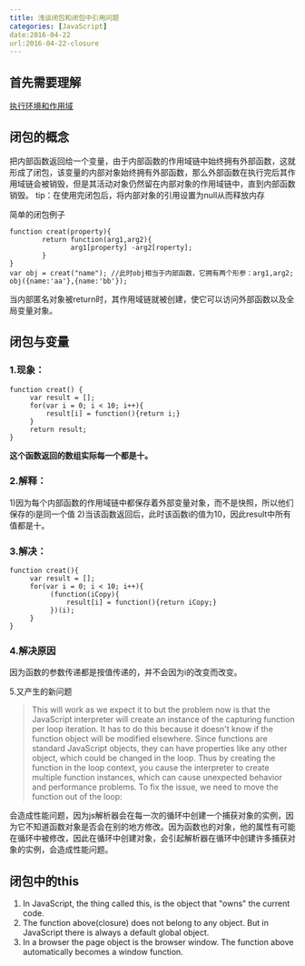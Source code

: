 ```yaml
---
title: 浅谈闭包和闭包中引用问题
categories: [JavaScript]
date:2016-04-22
url:2016-04-22-closure
---
```


## 首先需要理解

[执行环境和作用域](http://www.sunopar.com/2016/04/22/excution-context.html)

## 闭包的概念

把内部函数返回给一个变量，由于内部函数的作用域链中始终拥有外部函数，这就形成了闭包，该变量的内部对象始终拥有外部函数，那么外部函数在执行完后其作用域链会被销毁，但是其活动对象仍然留在内部对象的作用域链中，直到内部函数销毁。
tip：在使用完闭包后，将内部对象的引用设置为null从而释放内存

简单的闭包例子

```
function creat(property){
        return function(arg1,arg2){
               arg1[property] -arg2[roperty];
        }
}
var obj = creat("name"); //此时obj相当于内部函数，它拥有两个形参：arg1,arg2;
obj({name:'aa'},{name:'bb'});
```

当内部匿名对象被return时，其作用域链就被创建，使它可以访问外部函数以及全局变量对象。

## 闭包与变量

### 1.现象：

```
function creat() {
     var result = [];
     for(var i = 0; i < 10; i++){
         result[i] = function(){return i;} 
     }
     return result;
}
```

**这个函数返回的数组实际每一个都是十。**

### 2.解释：

1)因为每个内部函数的作用域链中都保存着外部变量对象，而不是快照，所以他们保存的i是同一个值
2)当该函数返回后，此时该函数i的值为10，因此result中所有值都是十。

### 3.解决：

```
function creat(){
     var result = [];
     for(var i = 0; i < 10; i++){
          (function(iCopy){
              result[i] = function(){return iCopy;} 
          })(i);
     }
}
```

### 4.解决原因

因为函数的参数传递都是按值传递的，并不会因为i的改变而改变。

5.又产生的新问题

> This will work as we expect it to but the problem now is that the JavaScript interpreter will create an instance of the capturing function per loop iteration. It has to do this because it doesn't know if the function object will be modified elsewhere. Since functions are standard JavaScript objects, they can have properties like any other object, which could be changed in the loop. Thus by creating the function in the loop context, you cause the interpreter to create multiple function instances, which can cause unexpected behavior and performance problems. To fix the issue, we need to move the function out of the loop:

会造成性能问题，因为js解析器会在每一次的循环中创建一个捕获对象的实例，因为它不知道函数对象是否会在别的地方修改。因为函数也的对象，他的属性有可能在循环中被修改，因此在循环中创建对象，会引起解析器在循环中创建许多捕获对象的实例，会造成性能问题。

## 闭包中的this

1. In JavaScript, the thing called this, is the object that "owns" the current code.
2.  The function above(closure) does not belong to any object. But in JavaScript there is always a default global object.
3.  In a browser the page object is the browser window. The function above automatically becomes a window function.

